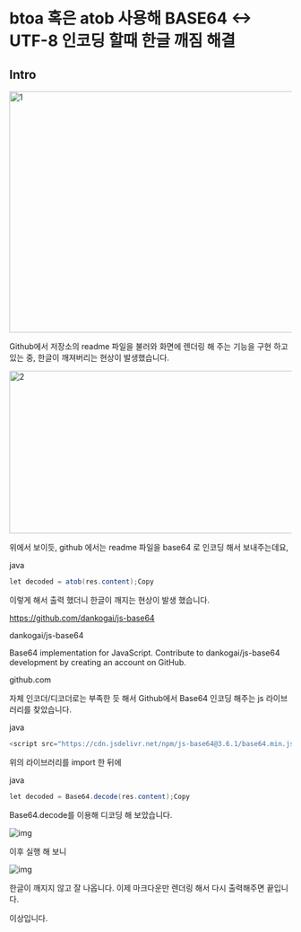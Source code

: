 # **btoa 혹은 atob 사용해 BASE64 <-> UTF-8 인코딩 할때 한글 깨짐 해결**

## Intro

<img src=https://raw.githubusercontent.com/Shane-Park/markdownBlog/master/oldbackup/btoa.assets/img-20230412214329743.webp width=750 height=430 alt=1>



Github에서 저장소의 readme 파일을 불러와 화면에 렌더링 해 주는 기능을 구현 하고 있는 중, 한글이 깨져버리는 현상이 발생했습니다.



<img src=https://raw.githubusercontent.com/Shane-Park/markdownBlog/master/oldbackup/btoa.assets/img-20230412214329769.webp width=750 height=290 alt=2>



위에서 보이듯, github 에서는 readme 파일을 base64 로 인코딩 해서 보내주는데요,

java

```java
let decoded = atob(res.content);Copy
```

이렇게 해서 출력 했더니 한글이 깨지는 현상이 발생 했습니다.

 

https://github.com/dankogai/js-base64

 

dankogai/js-base64

Base64 implementation for JavaScript. Contribute to dankogai/js-base64 development by creating an account on GitHub.

github.com

 

자체 인코더/디코더로는 부족한 듯 해서 Github에서 Base64 인코딩 해주는 js 라이브러리를 찾았습니다.

java

```java
<script src="https://cdn.jsdelivr.net/npm/js-base64@3.6.1/base64.min.js"></script>Copy
```

위의 라이브러리를 import 한 뒤에

java

```java
let decoded = Base64.decode(res.content);Copy
```

 Base64.decode를 이용해 디코딩 해 보았습니다.

 



![img](https://raw.githubusercontent.com/Shane-Park/markdownBlog/master/oldbackup/btoa.assets/img-20230412214329693.webp)



이후 실행 해 보니

 



![img](https://raw.githubusercontent.com/Shane-Park/markdownBlog/master/oldbackup/btoa.assets/img-20230412214329757.webp)



한글이 깨지지 않고 잘 나옵니다. 이제 마크다운만 렌더링 해서 다시 출력해주면 끝입니다.

이상입니다.